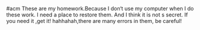 #acm
These are my homework.Because I don‘t use my computer when I do these work. I need a place to restore them. And I think it is not s secret.
If you need it ,get it! hahhahah,there are many errors in them, be careful!
